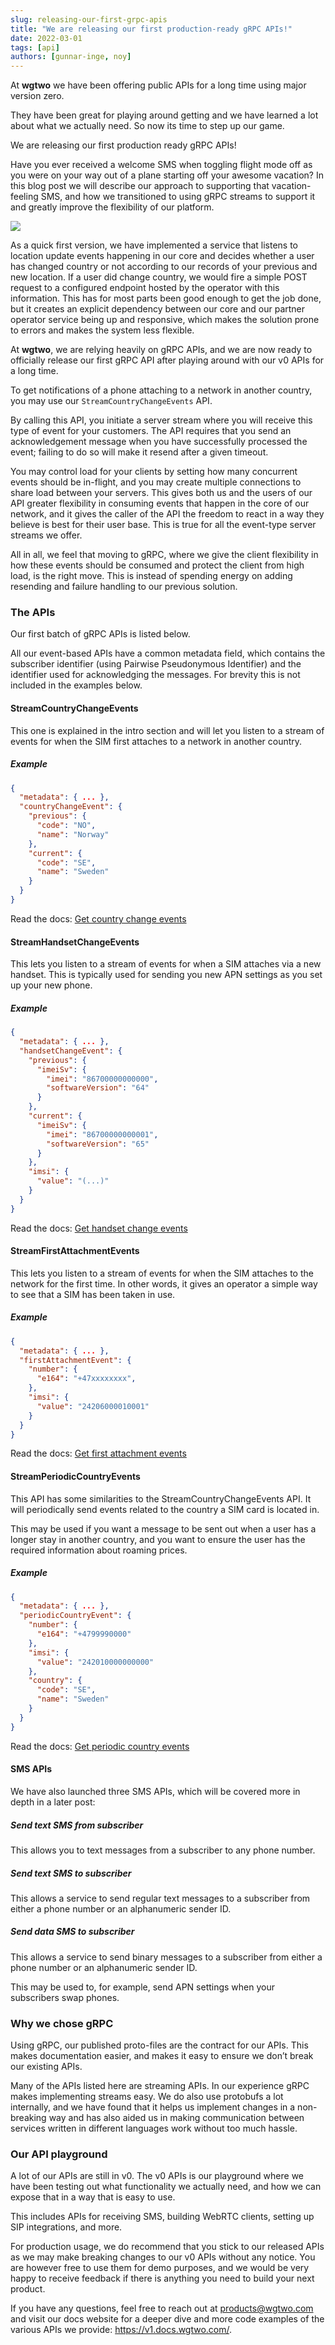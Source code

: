 ```yaml
---
slug: releasing-our-first-grpc-apis
title: "We are releasing our first production-ready gRPC APIs!"
date: 2022-03-01
tags: [api]
authors: [gunnar-inge, noy]
---
```


At **wgtwo** we have been offering public APIs for a long time using major version zero.

They have been great for playing around getting and we have learned a lot about what we actually need. So now its time to step up our game.

We are releasing our first production ready gRPC APIs!

<!--truncate-->
Have you ever received a welcome SMS when toggling flight mode off as you were on your way out of a plane starting off your awesome vacation? In this blog post we will describe our approach to supporting that vacation-feeling SMS, and how we transitioned to using gRPC streams to support it and greatly improve the flexibility of our platform.

![](./welcome.png)

As a quick first version, we have implemented a service that listens to location update events happening in our core and decides whether a user has changed country or not according to our records of your previous and new location. If a user did change country, we would fire a simple POST request to a configured endpoint hosted by the operator with this information. This has for most parts been good enough to get the job done, but it creates an explicit dependency between our core and our partner operator service being up and responsive, which makes the solution prone to errors and makes the system less flexible.

At **wgtwo**, we are relying heavily on gRPC APIs, and we are now ready to officially release our first gRPC API after playing around with our v0 APIs for a long time.

To get notifications of a phone attaching to a network in another country, you may use our `StreamCountryChangeEvents` API.

By calling this API, you initiate a server stream where you will receive this type of event for your customers. The API requires that you send an acknowledgement message when you have successfully processed the event; failing to do so will make it resend after a given timeout.

You may control load for your clients by setting how many concurrent events should be in-flight, and you may create multiple connections to share load between your servers.  This gives both us and the users of our API greater flexibility in consuming events that happen in the core of our network, and it gives the caller of the API the freedom to react in a way they believe is best for their user base. This is true for all the event-type server streams we offer.

All in all, we feel that moving to gRPC, where we give the client flexibility in how these events should be consumed and protect the client from high load, is the right move. This is instead of spending energy on adding resending and failure handling to our previous solution.


### The APIs


Our first batch of gRPC APIs is listed below.

All our event-based APIs have a common metadata field, which contains the subscriber identifier (using Pairwise Pseudonymous Identifier) and the identifier used for acknowledging the messages. For brevity this is not included in the examples below.


#### StreamCountryChangeEvents

This one is explained in the intro section and will let you listen to a stream of events for when the SIM first attaches to a network in another country.

##### Example
```json
{
  "metadata": { ... },
  "countryChangeEvent": {
    "previous": {
      "code": "NO",
      "name": "Norway"
    },
    "current": {
      "code": "SE",
      "name": "Sweden"
    }
  }
}
```

Read the docs: [Get country change events]( https://v1.docs.wgtwo.com/guide/subscription/v1/how-to-get-country-change-events.html)


#### StreamHandsetChangeEvents

This lets you listen to a stream of events for when a SIM attaches via a new handset. This is typically used for sending you new APN settings as you set up your new phone.

##### Example
```json
{
  "metadata": { ... },
  "handsetChangeEvent": {
    "previous": {
      "imeiSv": {
        "imei": "86700000000000",
        "softwareVersion": "64"
      }
    },
    "current": {
      "imeiSv": {
        "imei": "86700000000001",
        "softwareVersion": "65"
      }
    },
    "imsi": {
      "value": "(...)"
    }
  }
}
```

Read the docs: [Get handset change events](
https://v1.docs.wgtwo.com/guide/subscription/v1/how-to-get-handset-change-events.html)


#### StreamFirstAttachmentEvents

This lets you listen to a stream of events for when the SIM attaches to the network for the first time. In other words, it gives an operator a simple way to see that a SIM has been taken in use.

##### Example
```json
{
  "metadata": { ... },
  "firstAttachmentEvent": {
    "number": {
      "e164": "+47xxxxxxxx",
    },
    "imsi": {
      "value": "24206000010001"
    }
  }
}
```

Read the docs: [Get first attachment events
](
https://v1.docs.wgtwo.com/guide/subscription/v1/how-to-get-first-attachment-events.html)


#### StreamPeriodicCountryEvents

This API has some similarities to the StreamCountryChangeEvents API. It will periodically send events related to the country a SIM card is located in.

This may be used if you want a message to be sent out when a user has a longer stay in another country, and you want to ensure the user has the required information about roaming prices.

##### Example
```json
{
  "metadata": { ... },
  "periodicCountryEvent": {
    "number": {
      "e164": "+4799990000"
    },
    "imsi": {
      "value": "242010000000000"
    },
    "country": {
      "code": "SE",
      "name": "Sweden"
    }
  }
}
```

Read the docs: [Get periodic country events](
https://v1.docs.wgtwo.com/guide/subscription/v1/how-to-get-periodic-country-events.html)


#### SMS APIs

We have also launched three SMS APIs, which will be covered more in depth in a later post:


##### Send text SMS from subscriber

This allows you to text messages from a subscriber to any phone number.


##### Send text SMS to subscriber

This allows a service to send regular text messages to a subscriber from either a phone number or an alphanumeric sender ID.


##### Send data SMS to subscriber

This allows a service to send binary messages to a subscriber from either a phone number or an alphanumeric sender ID.

This may be used to, for example, send APN settings when your subscribers swap phones.


### Why we chose gRPC

Using gRPC, our published proto-files are the contract for our APIs. This makes documentation easier, and makes it easy to ensure we don’t break our existing APIs.

Many of the APIs listed here are streaming APIs. In our experience gRPC makes implementing streams easy. We do also use protobufs a lot internally, and we have found that it helps us implement changes in a non-breaking way and has also aided us in making communication between services written in different languages work without too much hassle.


### Our API playground

A lot of our APIs are still in v0. The v0 APIs is our playground where we have been testing out what functionality we actually need, and how we can expose that in a way that is easy to use.

This includes APIs for receiving SMS, building WebRTC clients, setting up SIP integrations, and more.

For production usage, we do recommend that you stick to our released APIs as we may make breaking changes to our v0 APIs without any notice. You are however free to use them for demo purposes, and we would be very happy to receive feedback if there is anything you need to build your next product.

If you have any questions, feel free to reach out at products@wgtwo.com and visit our docs website for a deeper dive and more code examples of the various APIs we provide: https://v1.docs.wgtwo.com/.
